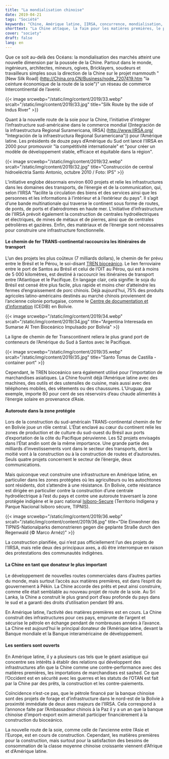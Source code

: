 ```yaml
---
title: "La mondialisation chinoise"
date: 2019-04-21
tags: "Société"
keywords: "Chine, Amérique latine, IIRSA, concurrence, mondialisation, Side Street, infrastructure, commerce mondial, transport, Engerie, communication, Santos, Equador, Bolivie, Pérou"
shorttext: "La Chine attaque, la faim pour les matières premières, le pouvoir et la participation à l’échelle internationale."
cover: "society"
draft: false
lang: en
---
```


Que ce soit au-delà des Océans: la mondialisation des marchés atteint une nouvelle dimension par la poussée de la Chine. Partout dans le monde, ingénieurs, architectes, mineurs, ogives, Bricklayers, soudeurs et travailleurs simples sous la direction de la Chine sur le projet mammouth "[New Silk Road] (http://China.org.CN/Business/node_7207419.htm "la ceinture économique de la route de la soie")" un réseau de commerce Intercontinental de l’avenir.

{{< image srcwebp="/static/img/content/2019/33.webp" srcalt="/static/img/content/2019/33.jpg" title="Silk Route by the side of Indus River" >}}

Quant à la nouvelle route de la soie pour la Chine, l’initiative d’intégrer l’infrastructure sud-américaine dans le commerce mondial ([Integración de la infraestructura Regional Suramericana, IIRSA] (http://www.IIRSA.org/ "Integración de la infraestructura Regional Suramericana")) pour l’Amérique latine. Les présidents de douze pays d’Amérique du Sud ont lancé l’IIRSA en 2000 pour promouvoir  "la compétitivité internationale" et "pour créer un modèle de développement stable, efficace et équitable dans la région".

{{< image srcwebp="/static/img/content/2019/32.webp" srcalt="/static/img/content/2019/32.jpg" title="Construcción de central hidroeléctria Santo Antonio, octubre 2010 / Foto: IPS" >}}

L’initiative englobe désormais environ 600 projets et relie les infrastructures dans les domaines des transports, de l’énergie et de la communication, qui, selon l’IIRSA "facilite la circulation des biens et des services ainsi que les personnes et les informations à l’intérieur et à l’extérieur du pays". Il s’agit d’une bande multinationale qui traverse le continent sous forme de routes, de ponts, de ports et d’aérodromes en haute mer. L’initiative d’infrastructure de l’IIRSA prévoit également la construction de centrales hydroélectriques et électriques, de mines de métaux et de pierres, ainsi que de centrales pétrolières et gazières. Enfin, des matériaux et de l’énergie sont nécessaires pour construire une infrastructure fonctionnelle.

#### Le chemin de fer TRANS-continental raccourcira les itinéraires de transport

L’un des projets les plus coûteux (7 milliards dollars), le chemin de fer prévu entre le Brésil et le Pérou, le soi-disant [TREN bioceánico](http://www.IIRSA.org/proyectos/detalle_proyecto.aspx?h=1351 "Tren bioceánico"). Le lien ferroviaire entre le port de Santos au Brésil et celui de l’OIT au Pérou, qui est à moins de 5 000 kilomètres, est destiné à raccourcir les itinéraires de transport entre l’Atlantique et le Pacifique. En langage clair, cela signifie: le soja du Brésil est censé être plus facile, plus rapide et moins cher d’atteindre les fermes d’engraissement de porc chinois. Déjà aujourd’hui, 75% des produits agricoles latino-américains destinés au marché chinois proviennent de l’ancienne colonie portugaise, comme le [Centre de documentation et d’information](https://CEDIB.org/ "CEDIB es una Organización Civil Sin ánimo de lucro que brinda desde 1970 Servicios de Información y consulta documentaire sobre Temas sociales de Bolivia y América Latina con una Mirada Crítica") (CEDIB) en Bolivie.

{{< image srcwebp="/static/img/content/2019/34.webp" srcalt="/static/img/content/2019/34.jpg" title="Argentina Interesada en Sumarse Al Tren Bioceánico Impulsado por Bolivia" >}}

La ligne de chemin de fer Transcontinent reliera le plus grand port de conteneurs de l’Amérique du Sud à Santos avec le Pacifique.

{{< image srcwebp="/static/img/content/2019/35.webp" srcalt="/static/img/content/2019/35.jpg" title="Santo Tomas de Castilla - container port" >}}

Cependant, le TREN bioceánico sera également utilisé pour l’importation de marchandises asiatiques. La Chine fournit déjà l’Amérique latine avec des machines, des outils et des ustensiles de cuisine, mais aussi avec des téléphones mobiles, des vêtements ou des chaussures. L’Uruguay, par exemple, importe 80 pour cent de ses réservoirs d’eau chaude alimentés à l’énergie solaire en provenance d’Asie.

#### Autoroute dans la zone protégée

Lors de la construction du sud-américain TRANS-continental chemin de fer en Bolivie joue un rôle central. L’État enclavé au cœur du continent relie les zones de production et de culture du sud-ouest du Brésil aux ports d’exportation de la côte du Pacifique péruvienne. Les 52 projets envisagés dans l’État andin sont de la même importance. Une grande partie des milliards d’investissements vont dans le secteur des transports, dont la moitié vont à la construction ou à la construction de routes et d’autoroutes. Seuls quatre projets concernent le secteur de l’énergie, deux communications.

Mais quiconque veut construire une infrastructure en Amérique latine, en particulier dans les zones protégées où les agriculteurs ou les autochtones sont résidents, doit s’attendre à une résistance. En Bolivie, cette résistance est dirigée en particulier contre la construction d’une centrale hydroélectrique à l’est du pays et contre une autoroute traversant la zone protégée indigène et le parc national [Isiboro-Secure](http://www.parkswatch.org/parkprofile.php?l=eng&country=bol&park=isnp&page=inf# "Isiboro sécure") (Territorio Indígena y Parque Nacional Isiboro sécure, TIPNIS).

{{< image srcwebp="/static/img/content/2019/36.webp" srcalt="/static/img/content/content/2019/36.jpg" title="Die Einwohner des TIPNIS-Nationalparks demonstrieren gegen die geplante Straße durch den Regenwald (© Marco Arnéz)" >}}

La construction planifiée, qui n’est pas officiellement l’un des projets de l’IIRSA, mais relie deux des principaux axes, a dû être interrompue en raison des protestations des communautés indigènes.

#### La Chine en tant que donateur le plus important

Le développement de nouvelles routes commerciales dans d’autres parties du monde, mais surtout l’accès aux matières premières, est dans l’esprit du gouvernement à Pékin. La Chine accorde des prêts et peut ainsi construire, comme elle était semblable au nouveau projet de route de la soie. Au Sri Lanka, la Chine a construit le plus grand port d’eau profonde du pays dans le sud et a garanti des droits d’utilisation pendant 99 ans. 

En Amérique latine, l’activité des matières premières est en cours. La Chine construit des infrastructures pour ces pays, emprunte de l’argent et sécurise le pétrole en échange pendant de nombreuses années à l’avance. La Chine est aujourd’hui le principal donateur de l’Amérique latine, devant la Banque mondiale et la Banque interaméricaine de développement.

#### Les sentiers sont ouverts

En Amérique latine, il y a plusieurs cas tels que le géant asiatique qui concentre ses intérêts à établir des relations qui développent des infrastructures afin que la Chine comme une contre-performance avec des matières premières, les importations de marchandises est sashed. Ce que l’Occident est en sécurité avec les guerres et les statuts de l’OTAN est fait par la Chine par des prêts, la construction et les contre-paiements. 

Coïncidence n’est-ce pas, que le pétrole financé par la banque chinoise sont des projets de forage et d’infrastructure dans le nord-est de la Bolivie à proximité immédiate de deux axes majeurs de l’IIRSA. Cela correspond à l’annonce faite par l’Ambassadeur chinois à la Paz il y a un an que la banque chinoise d’import-export exim aimerait participer financièrement à la construction du bioceánico.

La nouvelle route de la soie, comme celle de l’ancienne entre l’Asie et l’Europe, est en cours de construction. Cependant, les matières premières pour la construction, mais surtout pour la satisfaction des besoins de consommation de la classe moyenne chinoise croissante viennent d’Afrique et d’Amérique latine. 
